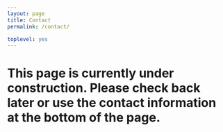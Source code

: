 ```yaml
---
layout: page
title: Contact
permalink: /contact/

toplevel: yes
---
```


# This page is currently under construction. Please check back later or use the contact information at the bottom of the page.